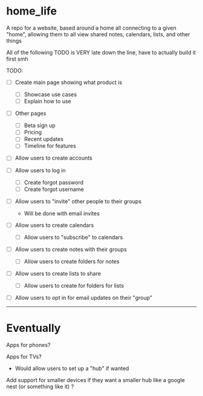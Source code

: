 # home_life
A repo for a website, based around a home all connecting to a given "home", allowing them to all view shared notes, calendars, lists, and other things



All of the following TODO is VERY late down the line, have to actually build it first smh

TODO:
- [ ] Create main page showing what product is
    - [ ] Showcase use cases
    - [ ] Explain how to use
- [ ] Other pages
    - [ ] Beta sign up
    - [ ] Pricing
    - [ ] Recent updates
    - [ ] Timeline for features
- [ ] Allow users to create accounts
- [ ] Allow users to log in
    - [ ] Create forgot password
    - [ ] Create forgot username
- [ ] Allow users to "invite" other people to their groups
    - Will be done with email invites
- [ ] Allow users to create calendars
    - [ ] Allow users to "subscribe" to calendars
- [ ] Allow users to create notes with their groups
    - [ ] Allow users to create folders for notes
- [ ] Allow users to create lists to share
    - [ ] Allow users to create for folders for lists
- [ ] Allow users to opt in for email updates on their "group"


---

# Eventually

Apps for phones?

Apps for TVs?
- Would allow users to set up a "hub" if wanted

Add support for smaller devices if they want a smaller hub like a google nest (or something like it) ? 